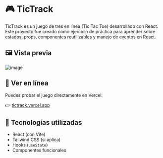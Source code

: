 # 🎮 TicTrack

TicTrack es un juego de tres en línea (Tic Tac Toe) desarrollado con React. Este proyecto fue creado como ejercicio de práctica para aprender sobre estados, props, componentes reutilizables y manejo de eventos en React.

## 🖼️ Vista previa

![image](https://github.com/user-attachments/assets/32cc4d94-9e5e-41fd-b486-9d22800f5713)


## 🚀 Ver en línea

Puedes probar el juego directamente en Vercel:

👉 [tictrack.vercel.app](game-tic-track-react.vercel.app)

## 🔧 Tecnologías utilizadas

- React (con Vite)
- Tailwind CSS (si aplica)
- Hooks (`useState`)
- Componentes funcionales
